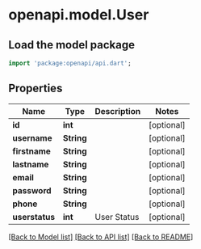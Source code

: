 # openapi.model.User

## Load the model package
```dart
import 'package:openapi/api.dart';
```

## Properties
Name | Type | Description | Notes
------------ | ------------- | ------------- | -------------
**id** | **int** |  | [optional] 
**username** | **String** |  | [optional] 
**firstname** | **String** |  | [optional] 
**lastname** | **String** |  | [optional] 
**email** | **String** |  | [optional] 
**password** | **String** |  | [optional] 
**phone** | **String** |  | [optional] 
**userstatus** | **int** | User Status | [optional] 

[[Back to Model list]](../README.md#documentation-for-models) [[Back to API list]](../README.md#documentation-for-api-endpoints) [[Back to README]](../README.md)


